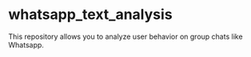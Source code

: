 whatsapp_text_analysis
======================
This repository allows you to analyze user behavior on group chats like Whatsapp.
